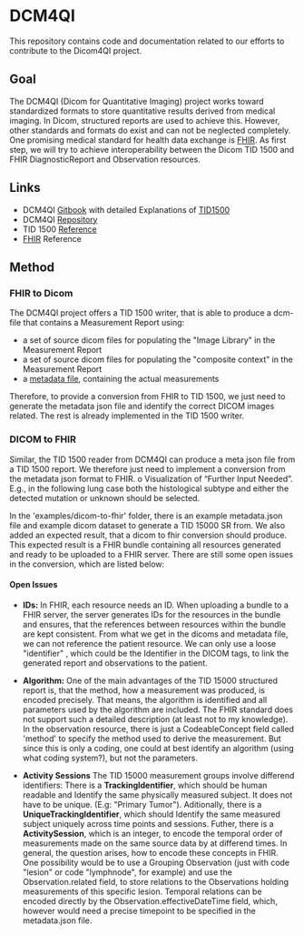 # DCM4QI

This repository contains code and documentation related to our efforts to contribute to the Dicom4QI project. 

## Goal
The DCM4QI (Dicom for Quantitative Imaging) project works toward standardized formats to store quantitative results derived from medical imaging. In Dicom, structured reports are used to achieve this. However, other standards and formats do exist and can not be neglected completely. One promising medical standard for health data exchange is [FHIR](https://www.hl7.org/fhir/). As first step, we will try to achieve interoperability between the Dicom TID 1500 and FHIR DiagnosticReport and Observation resources. 

## Links

* DCM4QI [Gitbook](https://qiicr.gitbooks.io) with detailed Explanations of [TID1500](https://qiicr.gitbooks.io/dcmqi-guide/user_guide/sr.html)
* DCM4QI [Repository](https://github.com/QIICR/dcmqi)
* TID 1500 [Reference](http://dicom.nema.org/medical/dicom/current/output/html/part16.html#sect_TID_1500)
* [FHIR](https://www.hl7.org/fhir/) Reference

## Method

### FHIR to Dicom
The DCM4QI project offers a TID 1500 writer, that is able to produce a dcm-file that contains a Measurement Report using: 
* a set of source dicom files for populating the "Image Library" in the Measurement Report
* a set of source dicom files for populating the "composite context" in the Measurement Report
* a [metadata file](https://github.com/QIICR/dcmqi/blob/master/doc/schemas/sr-tid1500-schema.json), containing the actual measurements

Therefore, to provide a conversion from FHIR to TID 1500, we just need to generate the metadata json file and identify the correct DICOM images related. The rest is already implemented in the TID 1500 writer. 

### DICOM to FHIR
Similar, the TID 1500 reader from DCM4QI can produce a meta json file from a TID 1500 report. We therefore just need to implement a conversion from the metadata json format to FHIR. o   Visualization of “Further Input Needed”. E.g., in the following lung case both the histological subtype and either the detected mutation or unknown should be selected. 

In the 'examples/dicom-to-fhir' folder, there is an example metadata.json file and example dicom dataset to generate a TID 15000 SR from. We also added an expected result, that a dicom to fhir conversion should produce. This expected result is a FHIR bundle containing all resources generated and ready to be uploaded to a FHIR server. There are still some open issues in the conversion, which are listed below: 

#### Open Issues

* **IDs:** In FHIR, each resource needs an ID. When uploading a bundle to a FHIR server, the server generates IDs for the resources in the bundle and ensures, that the references between resources within the bundle are kept consistent. From what we get in the dicoms and metadata file, we can not reference the patient resource. We can only use a loose "identifier" , which could be the Identifier in the DICOM tags, to link the generated report and observations to the patient. 

* **Algorithm:** One of the main advantages of the TID 15000 structured report is, that the method, how a measurement was produced, is encoded precisely. That means, the algorithm is identified and all parameters used by the algorithm are included. The FHIR standard does not support such a detailed description (at least not to my knowledge). In the observation resource, there is just a CodeableConcept field called 'method' to specify the method used to derive the measurement. But since this is only a coding, one could at best identify an algorithm (using what coding system?), but not the parameters.

* **Activity Sessions** The TID 15000 measurement groups involve differend identifiers: There is a **TrackingIdentifier**, which should be human readable and Identify the same physically measured subject. It does not have to be unique. (E.g: "Primary Tumor"). Aditionally, there is a **UniqueTrackingIdentifier**, which should Identify the same measured subject uniquely across time points and sessions. Futher, there is a **ActivitySession**, which is an integer, to encode the temporal order of measurements made on the same source data by at differend times. In general, the question arises, how to encode these concepts in FHIR. 
One possibility would be to use a Grouping Observation (just with code "lesion" or code "lymphnode", for example) and use the Observation.related field, to store relations to the Observations holding measurements of this specific lesion. Temporal relations can be encoded directly by the Observation.effectiveDateTime field, which, however would need a precise timepoint to be specified in the metadata.json file. 